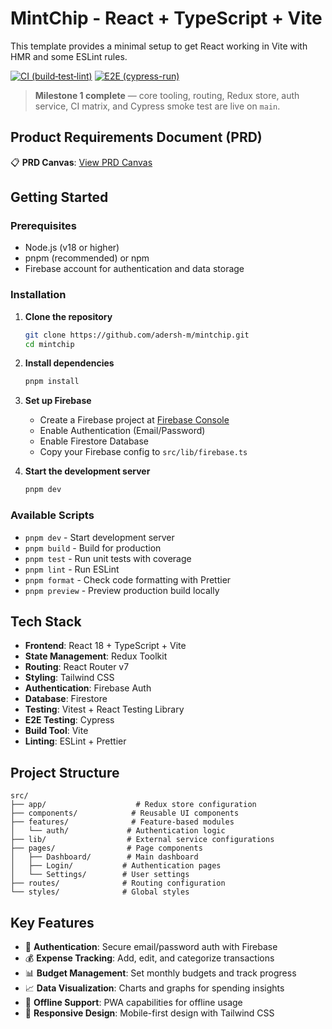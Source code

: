 # MintChip - React + TypeScript + Vite

This template provides a minimal setup to get React working in Vite with HMR and some ESLint rules.

[![CI (build‑test‑lint)](https://github.com/adersh-m/mintchip/actions/workflows/ci.yml/badge.svg)](../../actions/workflows/ci.yml)
[![E2E (cypress-run)](https://github.com/adersh-m/mintchip/actions/workflows/e2e.yml/badge.svg)](../../actions/workflows/e2e.yml)

> **Milestone 1 complete** — core tooling, routing, Redux store, auth service, CI matrix, and Cypress smoke test are live on `main`.

## Product Requirements Document (PRD)

📋 **PRD Canvas**: [View PRD Canvas](https://github.com/adersh-m/mintchip/blob/main/docs/PRD_Personal_Finance_Expense_Tracker.md)

## Getting Started

### Prerequisites

- Node.js (v18 or higher)
- pnpm (recommended) or npm
- Firebase account for authentication and data storage

### Installation

1. **Clone the repository**
   ```bash
   git clone https://github.com/adersh-m/mintchip.git
   cd mintchip
   ```

2. **Install dependencies**
   ```bash
   pnpm install
   ```

3. **Set up Firebase**
   - Create a Firebase project at [Firebase Console](https://console.firebase.google.com/)
   - Enable Authentication (Email/Password)
   - Enable Firestore Database
   - Copy your Firebase config to `src/lib/firebase.ts`

4. **Start the development server**
   ```bash
   pnpm dev
   ```

### Available Scripts

- `pnpm dev` - Start development server
- `pnpm build` - Build for production
- `pnpm test` - Run unit tests with coverage
- `pnpm lint` - Run ESLint
- `pnpm format` - Check code formatting with Prettier
- `pnpm preview` - Preview production build locally

## Tech Stack

- **Frontend**: React 18 + TypeScript + Vite
- **State Management**: Redux Toolkit
- **Routing**: React Router v7
- **Styling**: Tailwind CSS
- **Authentication**: Firebase Auth
- **Database**: Firestore
- **Testing**: Vitest + React Testing Library
- **E2E Testing**: Cypress
- **Build Tool**: Vite
- **Linting**: ESLint + Prettier

## Project Structure

```
src/
├── app/                    # Redux store configuration
├── components/            # Reusable UI components
├── features/              # Feature-based modules
│   └── auth/             # Authentication logic
├── lib/                  # External service configurations
├── pages/                # Page components
│   ├── Dashboard/        # Main dashboard
│   ├── Login/           # Authentication pages
│   └── Settings/        # User settings
├── routes/              # Routing configuration
└── styles/              # Global styles
```

## Key Features

- 🔐 **Authentication**: Secure email/password auth with Firebase
- 💰 **Expense Tracking**: Add, edit, and categorize transactions
- 📊 **Budget Management**: Set monthly budgets and track progress
- 📈 **Data Visualization**: Charts and graphs for spending insights
- 🔄 **Offline Support**: PWA capabilities for offline usage
- 📱 **Responsive Design**: Mobile-first design with Tailwind CSS
